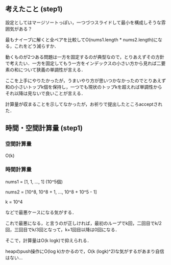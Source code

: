 ## 考えたこと (step1)
設定としてはマージソートっぽい，一つづつスライドして最小を構成しそうな雰囲気がある？

最もナイーブに解くと全ペアを比較してO(nums1.length * nums2.length)になる，これをどう減らすか．

動くものが2つある問題は一方を固定するのが典型なので，とりあえずその方針で考えたい．一方を固定してもう一方をインデックスの小さい方から見れば二要素の和について狭義の単調性が言える．

ここを上手にやりたかったが，うまいやり方が思いつかなかったのでとりあえず和の小さいトップk個を保持し，一つでも現状のトップkを超えれば単調性からそれ以降は見ないで良いことが言える．

計算量が収まることを示してなかったが，お祈りで提出したところacceptされた．

## 時間・空間計算量 (step1)
### 空間計算量
O(k)

### 時間計算量
nums1 = [1, 1, ..., 1] (10^5個)

nums2 = [10^8, 10^8 + 1, ..., 10^8 + 10^5 - 1]

k = 10^4

などで最悪ケースになる気がする．

これで最悪になる，と言うのが正しければ，最初のループでk回，二回目でk/2回，三回目でk/3回となって，k+1回目以降は0回になる．

そこで，計算量はO(k logk)で抑えられる．

heapのpush操作にO(log k)かかるので，O(k (logk)^2)な気がするがあまり自信はない...
